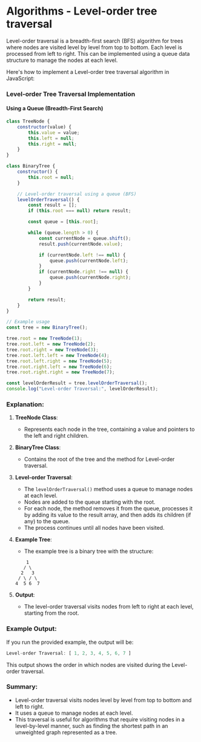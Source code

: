 # Algorithms - Level-order tree traversal


Level-order traversal is a breadth-first search (BFS) algorithm for trees where nodes are visited level by level from top to bottom. Each level is processed from left to right. This can be implemented using a queue data structure to manage the nodes at each level.

Here's how to implement a Level-order tree traversal algorithm in JavaScript:

### Level-order Tree Traversal Implementation

#### Using a Queue (Breadth-First Search)

```javascript
class TreeNode {
    constructor(value) {
        this.value = value;
        this.left = null;
        this.right = null;
    }
}

class BinaryTree {
    constructor() {
        this.root = null;
    }

    // Level-order traversal using a queue (BFS)
    levelOrderTraversal() {
        const result = [];
        if (this.root === null) return result;

        const queue = [this.root];

        while (queue.length > 0) {
            const currentNode = queue.shift();
            result.push(currentNode.value);

            if (currentNode.left !== null) {
                queue.push(currentNode.left);
            }
            if (currentNode.right !== null) {
                queue.push(currentNode.right);
            }
        }

        return result;
    }
}

// Example usage
const tree = new BinaryTree();

tree.root = new TreeNode(1);
tree.root.left = new TreeNode(2);
tree.root.right = new TreeNode(3);
tree.root.left.left = new TreeNode(4);
tree.root.left.right = new TreeNode(5);
tree.root.right.left = new TreeNode(6);
tree.root.right.right = new TreeNode(7);

const levelOrderResult = tree.levelOrderTraversal();
console.log("Level-order Traversal:", levelOrderResult);
```

### Explanation:

1. **TreeNode Class**:

   - Represents each node in the tree, containing a value and pointers to the left and right children.
2. **BinaryTree Class**:

   - Contains the root of the tree and the method for Level-order traversal.
3. **Level-order Traversal**:

   - The `levelOrderTraversal()` method uses a queue to manage nodes at each level.
   - Nodes are added to the queue starting with the root.
   - For each node, the method removes it from the queue, processes it by adding its value to the result array, and then adds its children (if any) to the queue.
   - The process continues until all nodes have been visited.
4. **Example Tree**:

   - The example tree is a binary tree with the structure:

   ```
       1
      / \
     2   3
    / \ / \
   4  5 6  7
   ```
5. **Output**:

   - The level-order traversal visits nodes from left to right at each level, starting from the root.

### Example Output:

If you run the provided example, the output will be:

```javascript
Level-order Traversal: [ 1, 2, 3, 4, 5, 6, 7 ]
```

This output shows the order in which nodes are visited during the Level-order traversal.

### Summary:

- Level-order traversal visits nodes level by level from top to bottom and left to right.
- It uses a queue to manage nodes at each level.
- This traversal is useful for algorithms that require visiting nodes in a level-by-level manner, such as finding the shortest path in an unweighted graph represented as a tree.
